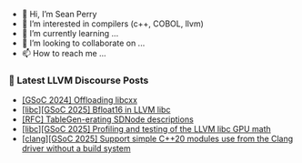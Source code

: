 - 👋 Hi, I’m Sean Perry
- 👀 I’m interested in compilers (c++, COBOL, llvm)
- 🌱 I’m currently learning ...
- 💞️ I’m looking to collaborate on ...
- 📫 How to reach me ...

<!---
s66perry/s66perry is a ✨ special ✨ repository because its `README.md` (this file) appears on your GitHub profile.
You can click the Preview link to take a look at your changes.
--->
### 📕 Latest LLVM Discourse Posts

<!-- DISCOURSE-LLVM:START -->
- [[GSoC 2024] Offloading libcxx](https://discourse.llvm.org/t/gsoc-2024-offloading-libcxx/77238#post_11)
- [[libc][GSoC 2025] Bfloat16 in LLVM libc](https://discourse.llvm.org/t/libc-gsoc-2025-bfloat16-in-llvm-libc/84469#post_17)
- [[RFC] TableGen-erating SDNode descriptions](https://discourse.llvm.org/t/rfc-tablegen-erating-sdnode-descriptions/83627#post_6)
- [[libc][GSoC 2025] Profiling and testing of the LLVM libc GPU math](https://discourse.llvm.org/t/libc-gsoc-2025-profiling-and-testing-of-the-llvm-libc-gpu-math/84570#post_18)
- [[clang][GSoC 2025] Support simple C++20 modules use from the Clang driver without a build system](https://discourse.llvm.org/t/clang-gsoc-2025-support-simple-c-20-modules-use-from-the-clang-driver-without-a-build-system/84511#post_18)
<!-- DISCOURSE-LLVM:END -->
